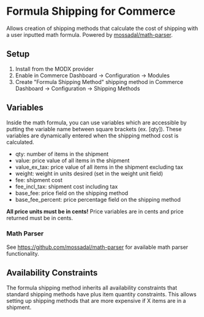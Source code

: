 # Formula Shipping for Commerce

Allows creation of shipping methods that calculate the cost of shipping with a user inputted math formula. Powered by [mossadal/math-parser](https://github.com/mossadal/math-parser).

## Setup

1. Install from the MODX provider
2. Enable in Commerce Dashboard -> Configuration -> Modules
3. Create "Formula Shipping Method" shipping method in Commerce Dashboard -> Configuration -> Shipping Methods

## Variables

Inside the math formula, you can use variables which are accessible by putting the variable name between square brackets (ex. [qty]). These variables are dynamically entered when the shipping method cost is calculated.

- qty: number of items in the shipment
- value: price value of all items in the shipment
- value_ex_tax: price value of all items in the shipment excluding tax
- weight: weight in units desired (set in the weight unit field)
- fee: shipment cost
- fee_incl_tax: shipment cost including tax
- base_fee: price field on the shipping method
- base_fee_percent: price percentage field on the shipping method

**All price units must be in cents!** Price variables are in cents and price returned must be in cents.

### Math Parser

See  https://github.com/mossadal/math-parser for available math parser functionality.

## Availability Constraints

The formula shipping method inherits all availability constraints that standard shipping methods have plus item quantity constraints. This allows setting up shipping methods that are more expensive if X items are in a shipment.
